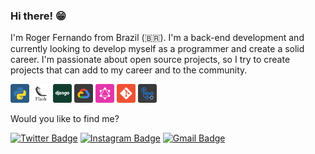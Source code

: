 ### Hi there! 😁

I'm Roger Fernando from Brazil (🇧🇷). I'm a back-end development and currently looking to develop myself as a programmer and create a solid career. I'm passionate about open source projects, so I try to create projects that can add to my career and to the community.

<p>
  <img src="./assets/python.svg" width ="30px"/>
  <img src="./assets/flask.svg" width ="30px"/>
  <img src="./assets/django.svg" width ="30px"/>
  <img src="./assets/gcp.svg" width ="30px"/>
  <img src="./assets/graphql.svg" width ="30px"/>
  <img src="./assets/git.svg" width ="30px"/>
  <img src="./assets/github-actions.svg" width ="30px"/>
</p>

Would you like to find me?

[![Twitter Badge](https://img.shields.io/badge/-@rogerflan-00875f?style=flat-square&labelColor=00875f&logo=twitter&logoColor=white&link=https://twitter.com/rogerflan)](https://twitter.com/rogerflan) 
[![Instagram Badge](https://img.shields.io/badge/-@rogerflan-00875f?style=flat-square&logo=instagram&logoColor=white&link=https://www.instagram.com/rogerflan)](https://www.instagram.com/rogerflan) 
[![Gmail Badge](https://img.shields.io/badge/-rogerfernandoluiz@gmail.com-00875f?style=flat-square&logo=Gmail&logoColor=white&link=mailto:rogerfernandoluiz@gmail.com)](mailto:rogerfernandoluiz@gmail.com)
